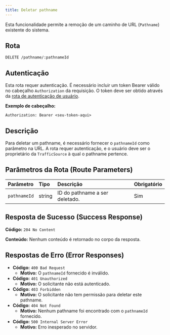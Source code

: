 ```yaml
---
title: Deletar pathname
---
```


Esta funcionalidade permite a remoção de um caminho de URL (`Pathname`) existente do sistema.

## Rota

`DELETE /pathname/:pathnameId`

## Autenticação

Esta rota requer autenticação. É necessário incluir um token Bearer válido no cabeçalho `Authorization` da requisição. O token deve ser obtido através da [rota de autenticação de usuário](/user/authuser/).

**Exemplo de cabeçalho:**

```
Authorization: Bearer <seu-token-aqui>
```

## Descrição

Para deletar um pathname, é necessário fornecer o `pathnameId` como parâmetro na URL. A rota requer autenticação, e o usuário deve ser o proprietário da `TrafficSource` à qual o pathname pertence.

## Parâmetros da Rota (Route Parameters)

| Parâmetro    | Tipo   | Descrição                      | Obrigatório |
| :----------- | :----- | :----------------------------- | :---------- |
| `pathnameId` | string | ID do pathname a ser deletado. | Sim         |

## Resposta de Sucesso (Success Response)

**Código:** `204 No Content`

**Conteúdo:** Nenhum conteúdo é retornado no corpo da resposta.

## Respostas de Erro (Error Responses)

- **Código:** `400 Bad Request`
  - **Motivo:** O `pathnameId` fornecido é inválido.
- **Código:** `401 Unauthorized`
  - **Motivo:** O solicitante não está autenticado.
- **Código:** `403 Forbidden`
  - **Motivo:** O solicitante não tem permissão para deletar este pathname.
- **Código:** `404 Not Found`
  - **Motivo:** Nenhum pathname foi encontrado com o `pathnameId` fornecido.
- **Código:** `500 Internal Server Error`
  - **Motivo:** Erro inesperado no servidor.
